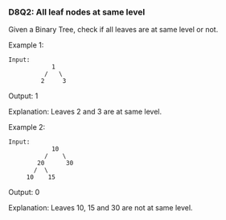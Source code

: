 ### D8Q2: All leaf nodes at same level

Given a Binary Tree, check if all leaves are at same level or not.

Example 1:
```
Input: 
            1
          /   \
         2     3
```
Output: 1

Explanation:  Leaves 2 and 3 are at same level.

Example 2:
```
Input:
            10
          /    \
        20      30
       /  \        
     10    15
```
Output: 0

Explanation:  Leaves 10, 15 and 30 are not at same level.
